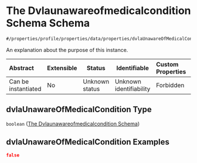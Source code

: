 # The Dvlaunawareofmedicalcondition Schema Schema

```txt
#/properties/profile/properties/data/properties/dvlaUnawareOfMedicalCondition#/properties/profile/properties/data/properties/dvlaUnawareOfMedicalCondition
```

An explanation about the purpose of this instance.


| Abstract            | Extensible | Status         | Identifiable            | Custom Properties | Additional Properties | Access Restrictions | Defined In                                                                           |
| :------------------ | ---------- | -------------- | ----------------------- | :---------------- | --------------------- | ------------------- | ------------------------------------------------------------------------------------ |
| Can be instantiated | No         | Unknown status | Unknown identifiability | Forbidden         | Allowed               | none                | [quote_schema.schema.json\*](../out/quote_schema.schema.json "open original schema") |

## dvlaUnawareOfMedicalCondition Type

`boolean` ([The Dvlaunawareofmedicalcondition Schema](quote_schema-properties-the-profile-schema-properties-the-data-schema-properties-the-dvlaunawareofmedicalcondition-schema.md))

## dvlaUnawareOfMedicalCondition Examples

```json
false
```
